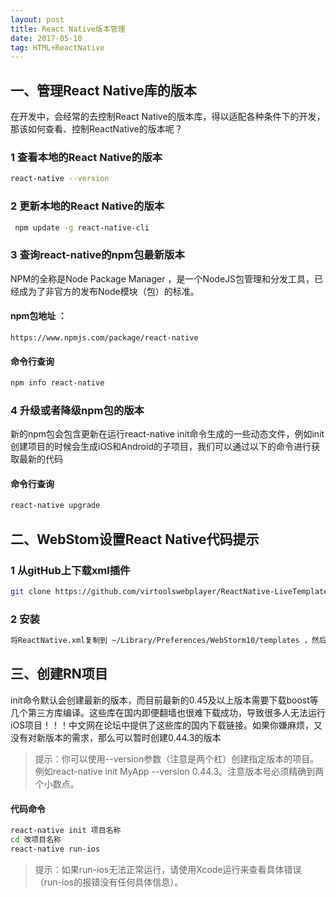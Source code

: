 ```yaml
---
layout: post
title: React Native版本管理
date: 2017-05-10
tag: HTML+ReactNative
---
```

## 一、管理React Native库的版本


在开发中，会经常的去控制React Native的版本库，得以适配各种条件下的开发，那该如何查看、控制ReactNative的版本呢？

### 1 查看本地的React Native的版本

```bash
react-native --version
```
	

### 2 更新本地的React Native的版本

```bash
 npm update -g react-native-cli
```
### 3 查询react-native的npm包最新版本

 NPM的全称是Node Package Manager ，是一个NodeJS包管理和分发工具，已经成为了非官方的发布Node模块（包）的标准。
   
#### npm包地址 ：
   `https://www.npmjs.com/package/react-native
   `
    
#### 命令行查询

```bash
npm info react-native
```

### 4 升级或者降级npm包的版本

 新的npm包会包含更新在运行react-native init命令生成的一些动态文件，例如init创建项目的时候会生成iOS和Android的子项目，我们可以通过以下的命令进行获取最新的代码
 
#### 命令行查询
      
```bash
react-native upgrade
```


## 二、WebStom设置React Native代码提示

### 1  从gitHub上下载xml插件
    
```bash
git clone https://github.com/virtoolswebplayer/ReactNative-LiveTemplate  
```

### 2  安装
     
```bash
将ReactNative.xml复制到 ~/Library/Preferences/WebStorm10/templates ，然后重启 WebStrom。
```

## 三、创建RN项目

init命令默认会创建最新的版本，而目前最新的0.45及以上版本需要下载boost等几个第三方库编译。这些库在国内即便翻墙也很难下载成功，导致很多人无法运行iOS项目！！！中文网在论坛中提供了这些库的国内下载链接。如果你嫌麻烦，又没有对新版本的需求，那么可以暂时创建0.44.3的版本

> 提示：你可以使用--version参数（注意是两个杠）创建指定版本的项目。例如react-native init MyApp --version 0.44.3。注意版本号必须精确到两个小数点。

#### 代码命令

```bash
react-native init 项目名称
cd 改项目名称
react-native run-ios
```

> 提示：如果run-ios无法正常运行，请使用Xcode运行来查看具体错误（run-ios的报错没有任何具体信息）。
